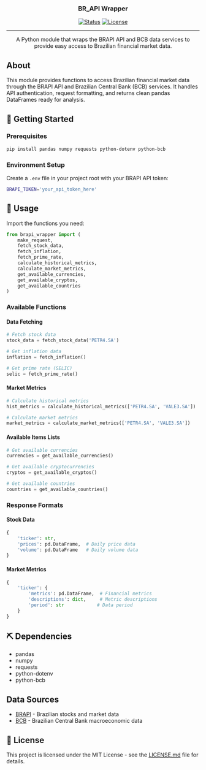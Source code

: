 
<h3 align="center">BR_API Wrapper</h3>

<div align="center">

[![Status](https://img.shields.io/badge/status-active-success.svg)]()
[![License](https://img.shields.io/badge/license-MIT-blue.svg)](/LICENSE)

</div>

---

<p align="center">
A Python module that wraps the BRAPI API and BCB data services to provide easy access to Brazilian financial market data.
<br> 
</p>

## About <a name = "about"></a>

This module provides functions to access Brazilian financial market data through the BRAPI API and Brazilian Central Bank (BCB) services. It handles API authentication, request formatting, and returns clean pandas DataFrames ready for analysis.

## 🏁 Getting Started <a name = "getting_started"></a>

### Prerequisites

```bash
pip install pandas numpy requests python-dotenv python-bcb
```

### Environment Setup

Create a `.env` file in your project root with your BRAPI API token:
```bash
BRAPI_TOKEN='your_api_token_here'
```

## 🎈 Usage <a name="usage"></a>

Import the functions you need:

```python
from brapi_wrapper import (
    make_request,
    fetch_stock_data,
    fetch_inflation,
    fetch_prime_rate,
    calculate_historical_metrics,
    calculate_market_metrics,
    get_available_currencies,
    get_available_cryptos,
    get_available_countries
)
```

### Available Functions

#### Data Fetching
```python
# Fetch stock data
stock_data = fetch_stock_data('PETR4.SA')

# Get inflation data
inflation = fetch_inflation()

# Get prime rate (SELIC)
selic = fetch_prime_rate()
```

#### Market Metrics
```python
# Calculate historical metrics
hist_metrics = calculate_historical_metrics(['PETR4.SA', 'VALE3.SA'])

# Calculate market metrics
market_metrics = calculate_market_metrics(['PETR4.SA', 'VALE3.SA'])
```

#### Available Items Lists
```python
# Get available currencies
currencies = get_available_currencies()

# Get available cryptocurrencies
cryptos = get_available_cryptos()

# Get available countries
countries = get_available_countries()
```

### Response Formats

#### Stock Data
```python
{
    'ticker': str,
    'prices': pd.DataFrame,  # Daily price data
    'volume': pd.DataFrame   # Daily volume data
}
```

#### Market Metrics
```python
{
    'ticker': {
        'metrics': pd.DataFrame,  # Financial metrics
        'descriptions': dict,     # Metric descriptions
        'period': str            # Data period
    }
}
```

## ⛏️ Dependencies <a name = "built_using"></a>

- pandas
- numpy
- requests
- python-dotenv
- python-bcb

## Data Sources <a name = "acknowledgment"></a>

- [BRAPI](https://brapi.dev) - Brazilian stocks and market data
- [BCB](https://www.bcb.gov.br/) - Brazilian Central Bank macroeconomic data

## 📝 License

This project is licensed under the MIT License - see the [LICENSE.md](LICENSE.md) file for details.
